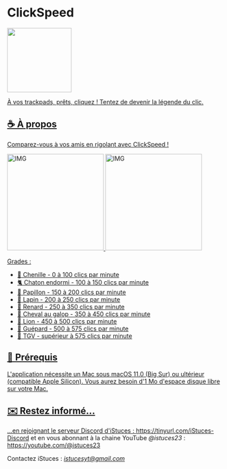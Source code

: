 # ClickSpeed

<a href="https://zupimages.net/viewer.php?id=23/35/bo05.png"><img src="https://zupimages.net/up/23/35/bo05.png" alt="" width=150 />

À vos trackpads, prêts, cliquez !
Tentez de devenir la légende du clic.

## ☕️ À propos

Comparez-vous à vos amis en rigolant avec ClickSpeed !

<img width="225" alt="IMG" src="https://github.com/istucesyt/ClickSpeed/assets/108399865/42378fda-713b-449f-a90b-32fcf578ca53">
<img width="225" alt="IMG" src="https://github.com/istucesyt/ClickSpeed/assets/108399865/28c5ab53-0a80-47cc-8efc-cc5e6b101c2e">

Grades :
* 🐛 Chenille - 0 à 100 clics par minute
* 🐈 Chaton endormi - 100 à 150 clics par minute
* 🦋 Papillon - 150 à 200 clics par minute
* 🐇 Lapin - 200 à 250 clics par minute
* 🦊 Renard -  250 à 350 clics par minute
* 🐎 Cheval au galop - 350 à 450 clics par minute
* 🦁 Lion - 450 à 500 clics par minute
* 🐆 Guépard - 500 à 575 clics par minute
* 🚄 TGV - supérieur à 575 clics par minute


## 🚀 Prérequis

L'application nécessite un Mac sous macOS 11.0 (Big Sur) ou ultérieur (compatible Apple Silicon).
Vous aurez besoin d'1 Mo d'espace disque libre sur votre Mac.

## ✉️ Restez informé...

...en rejoignant le serveur Discord d'iStuces : https://tinyurl.com/iStuces-Discord et en vous abonnant à la chaine YouTube *@istuces23* : https://youtube.com/@istuces23

Contactez iStuces : *istucesyt@gmail.com*
